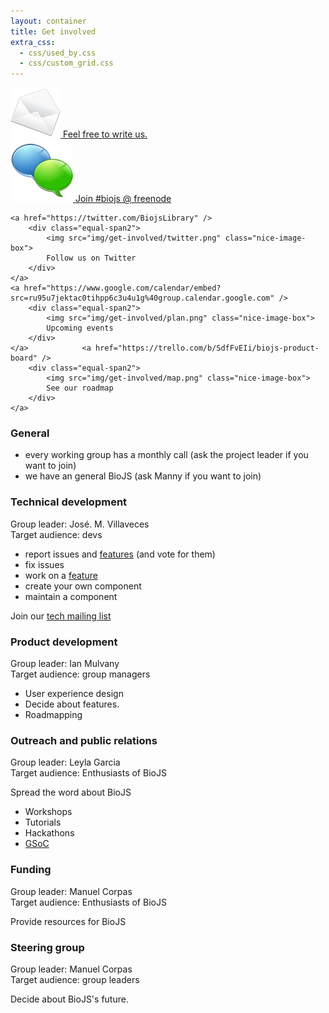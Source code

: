 ```yaml
---
layout: container
title: Get involved
extra_css:
  - css/used_by.css
  - css/custom_grid.css
---
```


<div class="row-fluid-5" id="row-get-involved">
	<a href="mailto:biojs@googlegroups.com" />
		<div class="equal-span2">
			<img src="img/get-involved/mail.png" class="nice-image-box">
			Feel free to write us.
		</div>
	</a>
	<a href="http://webchat.freenode.net/?channels=biojs" />
		<div class="equal-span2">
			<img src="img/get-involved/irc.png" class="nice-image-box">
			<span> Join #biojs @ freenode </span>
		</div>
	</a>

	<a href="https://twitter.com/BiojsLibrary" />
		<div class="equal-span2">
			<img src="img/get-involved/twitter.png" class="nice-image-box">
			Follow us on Twitter
		</div>
	</a>
	<a href="https://www.google.com/calendar/embed?src=ru95u7jektac0tihpp6c3u4u1g%40group.calendar.google.com" />
		<div class="equal-span2">
			<img src="img/get-involved/plan.png" class="nice-image-box">
			Upcoming events 
		</div>
	</a>			<a href="https://trello.com/b/SdfFvEIi/biojs-product-board" />
		<div class="equal-span2">
			<img src="img/get-involved/map.png" class="nice-image-box">
			See our roadmap
		</div>
	</a>

</div>


### General

* every working group has a monthly call (ask the project leader if you want to join)
* we have an general BioJS (ask Manny if you want to join) 

### <span class="glyphicon glyphicon-flash"></span> Technical development

Group leader: José. M. Villaveces  
Target audience: devs

* report issues and [features][features] (and vote for them)
* fix issues
* work on a [feature][features]
* create your own component
* maintain a component


Join our [tech mailing list](https://groups.google.com/forum/#!forum/biojs-technical)

[features]: https://trello.com/b/SdfFvEIi/biojs-product-board

### <span class="glyphicon glyphicon-eye-open"></span> Product development

Group leader: Ian Mulvany  
Target audience: group managers

* User experience design
* Decide about features.
* Roadmapping

### <span class="glyphicon glyphicon-globe"></span> Outreach and public relations

Group leader: Leyla Garcia  
Target audience: Enthusiasts of BioJS

Spread the word about BioJS

* Workshops
* Tutorials
* Hackathons
* [GSoC](GSoc)

[gsoc]: https://rostlab.org/services/biojs/gsoc.html

### <span class="glyphicon glyphicon-usd"></span> Funding

Group leader: Manuel Corpas  
Target audience: Enthusiasts of BioJS

Provide resources for BioJS

### <span class="glyphicon glyphicon-hand-right"></span> Steering group

Group leader: Manuel Corpas  
Target audience: group leaders

Decide about BioJS's future.
